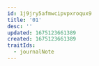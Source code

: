 ```yaml
---
id: 1j9jry5afmwcipvpxroqux9
title: '01'
desc: ''
updated: 1675123661389
created: 1675123661389
traitIds:
  - journalNote
---
```

